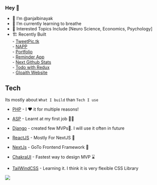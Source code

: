 ### Hey 👋
- 👋 I’m @anjalbinayak
- 🌱 I’m currently learning to breathe 
- 🧠 Interested Topics Include [Neuro Science, Economics, Psychology]
- 🏗  Recently Built 
         <br/>- [TweetPic.tk](https://www.tweetpic.tk/)
         <br/>- [NAPP](https://napp-eight.vercel.app/)
         <br/>- [Portfolio](https://anjalbinayak.vercel.app)
         <br/>- [Reminder App](https://reminder-app-eight.vercel.app/)
         <br/>- [Next Github Stats](https://next-github-stats.vercel.app/)
         <br/>- [Todo with Redux](https://todo-app-lemon-sigma.vercel.app/)
         <br/>- [Gloaith Website](https://gloaith.vercel.app/)


## Tech

Its mostly about ```What I build``` than ```Tech I use```

- [PHP]() - I ♥ it for multiple reasons!
- [ASP]() - Learnt at my first job 👨‍💻
- [Django]() - created few MVPs🚀. I will use it often in future 



- [ReactJS]() - Mostly For NextJS 👀
- [NextJs]() - GoTo Frontend Framework 💨
- [ChakraUI]() - Fastest way to design MVP ⌛
- [TailWindCSS]() - Learning it. I think it is very flexible CSS Library


  


![](https://komarev.com/ghpvc/?username=anjalbinayak&label=👀)

